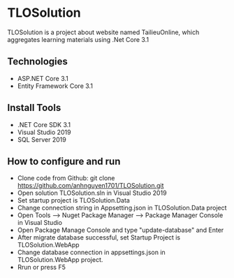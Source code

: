 # TLOSolution
TLOSolution is a project about website named TailieuOnline, which aggregates learning materials using .Net Core 3.1
## Technologies
- ASP.NET Core 3.1
- Entity Framework Core 3.1
## Install Tools
- .NET Core SDK 3.1
- Visual Studio 2019
- SQL Server 2019
## How to configure and run
- Clone code from Github: git clone https://github.com/anhnguyen1701/TLOSolution.git
- Open solution TLOSolution.sln in Visual Studio 2019
- Set startup project is TLOSolution.Data
- Change connection string in Appsetting.json in TLOSolution.Data project
- Open Tools --> Nuget Package Manager -->  Package Manager Console in Visual Studio
- Open Package Manage Console and type "update-database" and Enter
- After migrate database successful, set Startup Project is TLOSolution.WebApp
- Change database connection in appsettings.json in TLOSolution.WebApp project.
- Rrun or press F5

